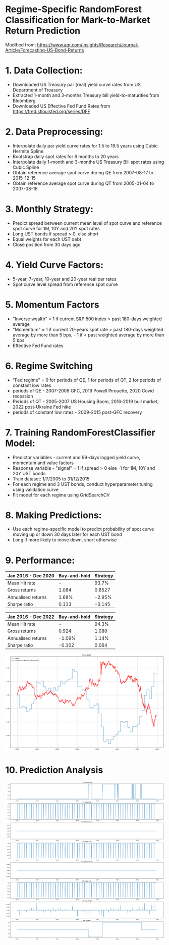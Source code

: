# Regime-Specific RandomForest Classification for Mark-to-Market Return Prediction

Modified from: https://www.aqr.com/Insights/Research/Journal-Article/Forecasting-US-Bond-Returns

# 1. Data Collection:
- Downloaded US Treasury par (real) yield curve rates from US Department of Treasury
- Extracted 1-month and 3-months Treasury bill yield-to-maturities from Bloomberg
- Downloaded US Effective Fed Fund Rates from https://fred.stlouisfed.org/series/DFF

# 2. Data Preprocessing:
- Interpolate daily par yield curve rates for 1.5 to 19.5 years using Cubic Hermite Spline
- Bootstrap daily spot rates for 6 months to 20 years
- Interpolate daily 1-month and 3-months US Treasury Bill spot rates using Cubic Spline
- Obtain reference average spot curve during QE from 2007-08-17 to 2015-12-15
- Obtain reference average spot curve during QT from 2005-01-04 to 2007-08-16

# 3. Monthly Strategy:
- Predict spread between current mean level of spot curve and reference spot curve for 1M, 10Y and 20Y spot rates
- Long UST bonds if spread > 0, else short
- Equal weights for each UST debt
- Close position from 30 days ago

# 4. Yield Curve Factors:
- 5-year, 7-year, 10-year and 20-year real par rates
- Spot curve level spread from reference spot curve

# 5. Momentum Factors
- "Inverse wealth" = 1 if current S&P 500 index > past 180-days weighted average 
- "Momentum" = 1 if current 20-years spot rate > past 180-days weighted average by more than 5 bps, - 1 if < past weighted average by more than 5 bps
- Effective Fed Fund rates

# 6. Regime Switching
- "Fed regime" = 0 for periods of QE, 1 for periods of QT, 2 for periods of constant low rates
- periods of QE - 2007-2009 GFC, 2019 Powell Pirouette, 2020 Covid recession
- Periods of QT - 2005-2007 US Housing Boom, 2016-2019 bull market, 2022 post-Ukraine Fed hike
- periods of constant low rates - 2009-2015 post-GFC recovery

# 7. Training RandomForestClassifier Model:
- Predictor variables - current and 99-days lagged yield curve, momentum and value factors
- Response variable - "signal" = 1 if spread > 0 else -1 for 1M, 10Y and 20Y UST bonds
- Train dataset: 1/7/2005 to 31/12/2015
- For each regime and 3 UST bonds, conduct hyperparameter tuning using validation curve
- Fit model for each regime using GridSearchCV

# 8. Making Predictions:
- Use each regime-specific model to predict probability of spot curve moving up or down 30 days later for each UST bond
- Long if more likely to move down, short otherwise

# 9. Performance:

|Jan 2016 - Dec 2020|Buy-and-hold|Strategy|
|---|---|---|
|Mean Hit rate|-|93.7%|
|Gross returns|1.084|0.8527|
|Annualised returns|1.68%|-2.95%|
|Sharpe ratio|0.113|-0.145|

|Jan 2016 - Dec 2022|Buy-and-hold|Strategy|
|---|---|---|
|Mean Hit rate|-|94.3%|
|Gross returns|0.924|1.080|
|Annualised returns|-1.09%|1.14%|
|Sharpe ratio|-0.102|0.064|

![alt text](https://github.com/Lzhenghong/Quant-Projects/blob/main/UST/Yield_Curve_Level_Mean_Reversion/level%20mean%20reversion%20pnl.png)

# 10. Prediction Analysis

![alt text](https://github.com/Lzhenghong/Quant-Projects/blob/main/UST/Yield_Curve_Level_Mean_Reversion/prediction%20breakdown.png)


